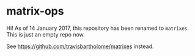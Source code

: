 # matrix-ops

Hi! As of 14 January 2017, this repository has been renamed to `matrixes`.
This is just an empty repo now.

See https://github.com/travisbartholome/matrixes instead.
